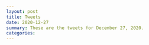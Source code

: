```yaml
---
layout: post
title: Tweets
date: 2020-12-27
summary: These are the tweets for December 27, 2020.
categories:
---
```


